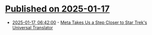 # [Published on 2025-01-17](index.md)

* [2025-01-17, 06:42:00](https://soylentnews.org/article.pl?sid=25/01/16/1151221&from=rss) - [Meta Takes Us a Step Closer to Star Trek's Universal Translator](https://soylentnews.org/article.pl?sid=25/01/16/1151221&from=rss)
